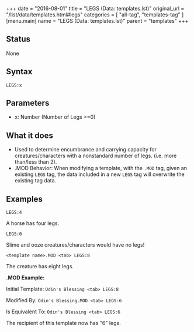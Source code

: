 +++
date = "2016-08-01"
title = "LEGS (Data: templates.lst)"
original_url = "/list/data/templates.html#legs"
categories = [ "all-tag", "templates-tag" ]
[menu.main]
    name = "LEGS (Data: templates.lst)"
    parent = "templates"
+++

## Status

None

## Syntax

`LEGS:x`

## Parameters

-   x: Number (Number of Legs &gt;=0)



What it does
------------

-   Used to determine encumbrance and carrying capacity for
    creatures/characters with a nonstandard number of legs. (i.e. more
    than/less than 2).
-   .MOD Behavior: When modifying a template, with the `.MOD` tag, given
    an existing `LEGS` tag, the data included in a new `LEGS` tag will
    overwrite the existing tag data.

Examples
--------

`LEGS:4`

A horse has four legs.

`LEGS:0`

Slime and ooze creatures/characters would have no legs!

`<template name>.MOD <tab> LEGS:8`

The creature has eight legs.

**.MOD Example:**

Initial Template: `Odin's Blessing <tab> LEGS:8`

Modified By: `Odin's Blessing.MOD <tab> LEGS:6`

Is Equivalent To: `Odin's Blessing <tab> LEGS:6`

The recipient of this template now has "6" legs.

